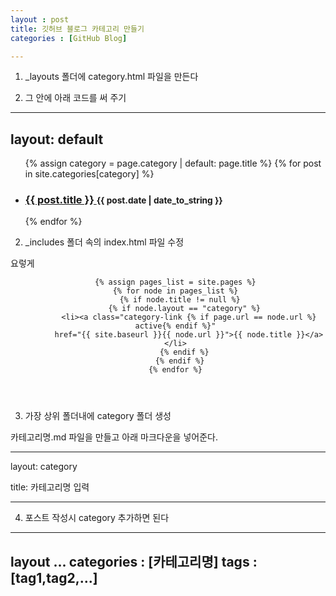 ```yaml
---
layout : post
title: 깃허브 블로그 카테고리 만들기
categories : [GitHub Blog]

---
```





1. _layouts 폴더에 category.html 파일을 만든다


2. 그 안에 아래 코드를 써 주기

---
layout: default
---
<ul class="posts-list">
  
  {% assign category = page.category | default: page.title %}
  {% for post in site.categories[category] %}
    <li>
      <h3>
        <a href="{{ site.baseurl }}{{ post.url }}">
          {{ post.title }}
        </a>
        <small>{{ post.date | date_to_string }}</small>
      </h3>
    </li>
  {% endfor %}
  
</ul>


2. _includes 폴더 속의 index.html 파일 수정

요렇게

<header class="site-category">
  <ul>
    
    {% assign pages_list = site.pages %}
    {% for node in pages_list %}
      {% if node.title != null %}
        {% if node.layout == "category" %}
          <li><a class="category-link {% if page.url == node.url %} active{% endif %}"
          href="{{ site.baseurl }}{{ node.url }}">{{ node.title }}</a></li>
        {% endif %}
      {% endif %}
    {% endfor %}
    
</ul>
</header>



3. 가장 상위 폴더내에  category 폴더 생성

카테고리명.md 파일을 만들고 아래 마크다운을 넣어준다.

---

layout: category

title: 카테고리명 입력

---

4. 포스트 작성시 category 추가하면 된다

---
layout
...
categories : [카테고리명]
tags : [tag1,tag2,...]
---



